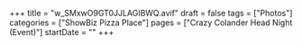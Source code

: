 +++
title = "w_SMxwO9GT0JJLAGIBWQ.avif"
draft = false
tags = ["Photos"]
categories = ["ShowBiz Pizza Place"]
pages = ["Crazy Colander Head Night (Event)"]
startDate = ""
+++
